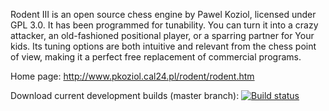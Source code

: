 Rodent III is an open source chess engine by Pawel Koziol, licensed under GPL 3.0. It has been programmed for tunability. You can turn it into a crazy attacker, an old-fashioned positional player, or a sparring partner for Your kids. Its tuning options are both intuitive and relevant from the chess point of view, making it a perfect free replacement of commercial programs.

Home page: http://www.pkoziol.cal24.pl/rodent/rodent.htm

Download current development builds (master branch): [![Build status](https://ci.appveyor.com/api/projects/status/9cm7pjvhghq02qed?svg=true)](https://ci.appveyor.com/project/tico-tico/rodent-iii/build/artifacts)
